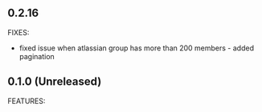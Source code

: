 ## 0.2.16

FIXES: 
* fixed issue when atlassian group has more than 200 members - added pagination


## 0.1.0 (Unreleased)

FEATURES:
